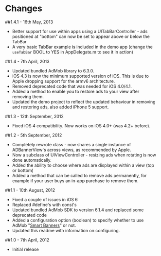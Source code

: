 # Changes

##1.4.1 - 16th May, 2013
* Better support for use within apps using a UITabBarController - ads positioned at "bottom" can now be set to appear above or below the TabBar
 * A very basic TabBar example is included in the demo app (change the `useTabBar` BOOL to YES in AppDelegate.m to see it in action)

##1.4 - 7th April, 2013
* Updated bundled AdMob library to 6.3.0.
* iOS 4.3 is now the minimum supported version of iOS. This is due to Apple dropping support for the armv6 architecture.
* Removed deprecated code that was needed for iOS 4.0/4.1.
* Added a method to enable you to restore ads to your view after removing them.
* Updated the demo project to reflect the updated behaviour in removing and restoring ads, also added iPhone 5 support.

##1.3 - 12th September, 2012
* Fixed iOS 4 compatibility. Now works on iOS 4.0+ (was 4.2+ before).

##1.2 - 5th September, 2012
* Completely rewrote class - now shares a single instance of ADBannerView's across views, as recommended by Apple.
* Now a subclass of UIViewController - resizing ads when rotating is now done automatically.
* Added the ability to choose where ads are displayed within a view (top or bottom)
* Added a method that can be called to remove ads permanently, for example if your user buys an in-app purchase to remove them. 

##1.1 - 10th August, 2012
* Fixed a couple of issues in iOS 6
* Replaced #define's with const's
* Updated bundled AdMob SDK to version 6.1.4 and replaced some deprecated code
* Added a configuration option (boolean) to specify whether to use AdMob "[Smart Banners](https://developers.google.com/mobile-ads-sdk/docs/admob/smart-banners)" or not.
* Updated this readme with information on configuring.

##1.0 - 7th April, 2012
* Initial release